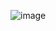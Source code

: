 ![image](https://github.com/elerma12/Automations-UIPath/assets/70728294/6aba2d66-ace5-4e99-980a-7bce6f697ba8)
